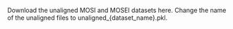 Download the unaligned MOSI and MOSEI datasets here.
Change the name of the unaligned files to unaligned_{dataset_name}.pkl.
